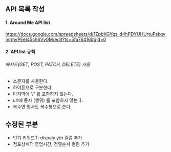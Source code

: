 ## API 목록 작성
#### 1. Around Me API list
https://docs.google.com/spreadsheets/d/1ZpbXGYqs_d4hPDYUHUrtuPskqvmrmyPEeI45ch6Vv0M/edit?ts=5fa76416#gid=0

#### 2. API list 규칙
###### 메서드(GET, POST, PATCH, DELETE) 사용
- 소문자를 사용한다.
- 하이픈으로 구분한다.
- 마지막에 '/' 를 포함하지 않는다.
- url에 동사 (행위) 를 포함하지 않는다.
- 복수면 명사도 복수형으로 쓴다.


## 수정된 부분
- 인기 키워드T: dispaly y/n 컬럼 추가
- 점포상세T: 영업시간, 정렬순서 컬럼 추가
